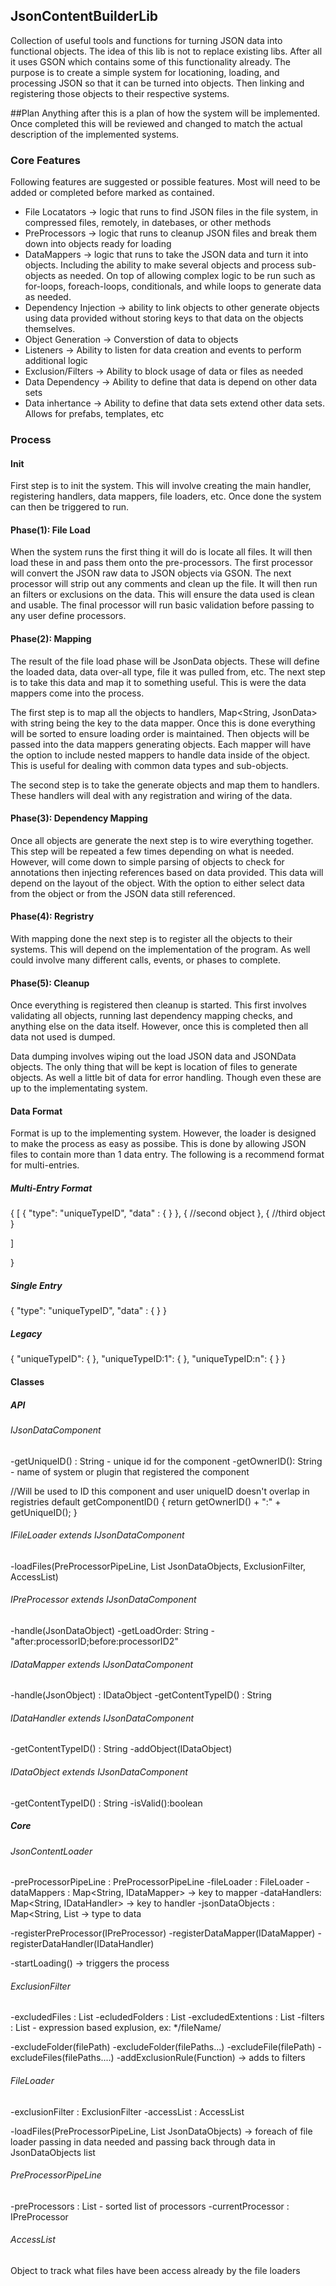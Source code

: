 ## JsonContentBuilderLib
Collection of useful tools and functions for turning JSON data into functional objects. The idea of this lib is not to replace existing libs. After all it uses GSON which contains some of this functionality already. The purpose is to create a simple system for locationing, loading, and processing JSON so that it can be turned into objects. Then linking and registering those objects to their respective systems.


##Plan
Anything after this is a plan of how the system will be implemented. Once completed this will be reviewed and changed to match the actual description of the implemented systems.

### Core Features
Following features are suggested or possible features. Most will need to be added or completed before marked as contained.

* File Locatators -> logic that runs to find JSON files in the file system, in compressed files, remotely, in datebases, or other methods
* PreProcessors -> logic that runs to cleanup JSON files and break them down into objects ready for loading
* DataMappers -> logic that runs to take the JSON data and turn it into objects. Including the ability to make several objects and process sub-objects as needed. On top of allowing complex logic to be run such as for-loops, foreach-loops, conditionals, and while loops to generate data as needed.
* Dependency Injection -> ability to link objects to other generate objects using data provided without storing keys to that data on the objects themselves.
* Object Generation -> Converstion of data to objects
* Listeners -> Ability to listen for data creation and events to perform additional logic
* Exclusion/Filters -> Ability to block usage of data or files as needed
* Data Dependency -> Ability to define that data is depend on other data sets
* Data inhertance -> Ability to define that data sets extend other data sets. Allows for prefabs, templates, etc

### Process

#### Init
First step is to init the system. This will involve creating the main handler, registering handlers, data mappers, file loaders, etc. Once done the system can then be triggered to run.

#### Phase(1): File Load
When the system runs the first thing it will do is locate all files. It will then load these in and pass them onto the pre-processors. The first processor will convert the JSON raw data to JSON objects via GSON. The next processor will strip out any comments and clean up the file. It will then run an filters or exclusions on the data. This will ensure the data used is clean and usable. The final processor will run basic validation before passing to any user define processors.

#### Phase(2): Mapping
The result of the file load phase will be JsonData objects. These will define the loaded data, data over-all type, file it was pulled from, etc. The next step is to take this data and map it to something useful. This is were the data mappers come into the process. 

The first step is to map all the objects to handlers, Map<String, JsonData> with string being the key to the data mapper. Once this is done everything will be sorted to ensure loading order is maintained. Then objects will be passed into the data mappers generating objects. Each mapper will have the option to include nested mappers to handle data inside of the object. This is useful for dealing with common data types and sub-objects. 

The second step is to take the generate objects and map them to handlers. These handlers will deal with any registration and wiring of the data.

#### Phase(3): Dependency Mapping
Once all objects are generate the next step is to wire everything together. This step will be repeated a few times depending on what is needed. However, will come down to simple parsing of objects to check for annotations then injecting references based on data provided. This data will depend on the layout of the object. With the option to either select data from the object or from the JSON data still referenced.

#### Phase(4): Regristry
With mapping done the next step is to register all the objects to their systems. This will depend on the implementation of the program. As well could involve many different calls, events, or phases to complete. 

#### Phase(5): Cleanup
Once everything is registered then cleanup is started. This first involves validating all objects, running last dependency mapping checks, and anything else on the data itself. However, once this is completed then all data not used is dumped. 

Data dumping involves wiping out the load JSON data and JSONData objects. The only thing that will be kept is location of files to generate objects. As well a little bit of data for error handling. Though even these are up to the implementating system.

#### Data Format
Format is up to the implementing system. However, the loader is designed to make the process as easy as possibe. This is done by allowing JSON files to contain more than 1 data entry. The following is a recommend format for multi-entries.

##### Multi-Entry Format
{
[
{
	"type": "uniqueTypeID",
	"data" :
	{
	}
},
{
	//second object
},
{
	//third object
}

]

}
##### Single Entry
{
	"type": "uniqueTypeID",
	"data" :
	{
	}
}

##### Legacy
{
	"uniqueTypeID": {
	},
	"uniqueTypeID:1": {
	},
	"uniqueTypeID:n": {
	}
}

#### Classes

##### API
###### IJsonDataComponent
-getUniqueID() : String - unique id for the component
-getOwnerID(): String - name of system or plugin that registered the component

//Will be used to ID this component and user uniqueID doesn't overlap in registries
default getComponentID()
{
	return getOwnerID() + ":" + getUniqueID();
}

###### IFileLoader extends IJsonDataComponent
-loadFiles(PreProcessorPipeLine, List JsonDataObjects, ExclusionFilter, AccessList)

###### IPreProcessor extends IJsonDataComponent
-handle(JsonDataObject)
-getLoadOrder: String - "after:processorID;before:processorID2"

###### IDataMapper extends IJsonDataComponent
-handle(JsonObject) : IDataObject
-getContentTypeID() : String

###### IDataHandler extends IJsonDataComponent
-getContentTypeID() : String
-addObject(IDataObject)

###### IDataObject extends IJsonDataComponent
-getContentTypeID() : String
-isValid():boolean


##### Core
###### JsonContentLoader
-preProcessorPipeLine : PreProcessorPipeLine
-fileLoader : FileLoader
-dataMappers : Map<String, IDataMapper> -> key to mapper
-dataHandlers: Map<String, IDataHandler> -> key to handler
-jsonDataObjects : Map<String, List<JsonDataObject> -> type to data

-registerPreProcessor(IPreProcessor)
-registerDataMapper(IDataMapper)
-registerDataHandler(IDataHandler)

-startLoading() -> triggers the process

###### ExclusionFilter
-excludedFiles : List
-ecludedFolders : List
-excludedExtentions : List
-filters : List<Function> - expression based explusion, ex: */fileName/

-excludeFolder(filePath)
-excludeFolder(filePaths...)
-excludeFile(filePath)
-excludeFiles(filePaths....)
-addExclusionRule(Function) -> adds to filters

###### FileLoader
-exclusionFilter : ExclusionFilter
-accessList : AccessList

-loadFiles(PreProcessorPipeLine, List JsonDataObjects) -> foreach of file loader passing in data needed and passing back through data in JsonDataObjects list

###### PreProcessorPipeLine
-preProcessors : List<IPreProcessor> - sorted list of processors
-currentProcessor : IPreProcessor

###### AccessList
Object to track what files have been access already by the file loaders

